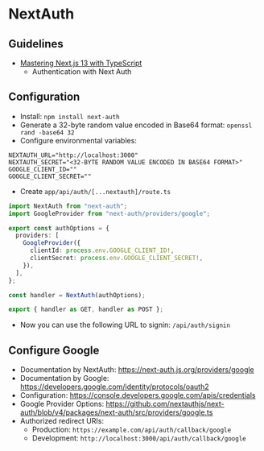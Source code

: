 # NextAuth

## Guidelines

* [Mastering Next.js 13 with TypeScript](https://codewithmosh.com/p/mastering-next-js-13-with-typescript)
  * Authentication with Next Auth

## Configuration

* Install: `npm install next-auth`
* Generate a 32-byte random value encoded in Base64 format: `openssl rand -base64 32`
* Configure environmental variables:

```
NEXTAUTH_URL="http://localhost:3000"
NEXTAUTH_SECRET="<32-BYTE RANDOM VALUE ENCODED IN BASE64 FORMAT>"
GOOGLE_CLIENT_ID=""
GOOGLE_CLIENT_SECRET=""
```

* Create `app/api/auth/[...nextauth]/route.ts`

```typescript
import NextAuth from "next-auth";
import GoogleProvider from "next-auth/providers/google";

export const authOptions = {
  providers: [
    GoogleProvider({
      clientId: process.env.GOOGLE_CLIENT_ID!,
      clientSecret: process.env.GOOGLE_CLIENT_SECRET!,
    }),
  ],
};

const handler = NextAuth(authOptions);

export { handler as GET, handler as POST };
```

* Now you can use the following URL to signin: `/api/auth/signin`

## Configure Google

* Documentation by NextAuth: https://next-auth.js.org/providers/google
* Documentation by Google: https://developers.google.com/identity/protocols/oauth2
* Configuration: https://console.developers.google.com/apis/credentials
* Google Provider Options: https://github.com/nextauthjs/next-auth/blob/v4/packages/next-auth/src/providers/google.ts
* Authorized redirect URIs:
  * Production: `https://example.com/api/auth/callback/google`
  * Development: `http://localhost:3000/api/auth/callback/google`
